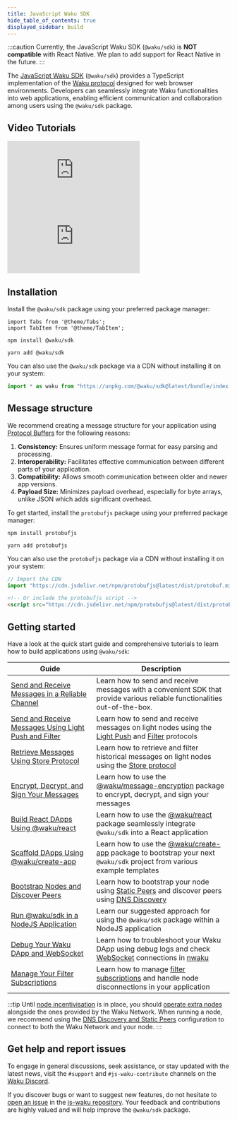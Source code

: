 ```yaml
---
title: JavaScript Waku SDK
hide_table_of_contents: true
displayed_sidebar: build
---
```


:::caution
Currently, the JavaScript Waku SDK (`@waku/sdk`) is **NOT compatible** with React Native. We plan to add support for React Native in the future.
:::

The [JavaScript Waku SDK](https://github.com/waku-org/js-waku) (`@waku/sdk`) provides a TypeScript implementation of the [Waku protocol](/) designed for web browser environments. Developers can seamlessly integrate Waku functionalities into web applications, enabling efficient communication and collaboration among users using the `@waku/sdk` package.

## Video Tutorials

<div class="video-container">
  <iframe class="yt-video two-items" src="https://www.youtube.com/embed/PYQaXCxUCwA" title="Waku Tutorial 001: Introduction to Waku" frameborder="0" allow="accelerometer; autoplay; clipboard-write; encrypted-media; gyroscope; picture-in-picture; web-share" allowfullscreen></iframe>

<iframe class="yt-video two-items" src="https://www.youtube.com/embed/sfmMcrbiX0c" title="Build a game using Waku Protocol" frameborder="0" allow="accelerometer; autoplay; clipboard-write; encrypted-media; gyroscope; picture-in-picture; web-share" allowfullscreen></iframe>
</div>

## Installation

Install the `@waku/sdk` package using your preferred package manager:

```mdx-code-block
import Tabs from '@theme/Tabs';
import TabItem from '@theme/TabItem';
```

<Tabs groupId="package-manager">
<TabItem value="npm" label="NPM">

```shell
npm install @waku/sdk
```

</TabItem>
<TabItem value="yarn" label="Yarn">

```shell
yarn add @waku/sdk
```

</TabItem>
</Tabs>

You can also use the `@waku/sdk` package via a CDN without installing it on your system:

```js
import * as waku from "https://unpkg.com/@waku/sdk@latest/bundle/index.js";
```

## Message structure

We recommend creating a message structure for your application using [Protocol Buffers](https://protobuf.dev/) for the following reasons:

1. **Consistency:** Ensures uniform message format for easy parsing and processing.
2. **Interoperability:** Facilitates effective communication between different parts of your application.
3. **Compatibility:** Allows smooth communication between older and newer app versions.
4. **Payload Size:** Minimizes payload overhead, especially for byte arrays, unlike JSON which adds significant overhead.

To get started, install the `protobufjs` package using your preferred package manager:

<Tabs groupId="package-manager">
<TabItem value="npm" label="NPM">

```shell
npm install protobufjs
```

</TabItem>
<TabItem value="yarn" label="Yarn">

```shell
yarn add protobufjs
```

</TabItem>
</Tabs>

You can also use the `protobufjs` package via a CDN without installing it on your system:

```js
// Import the CDN
import "https://cdn.jsdelivr.net/npm/protobufjs@latest/dist/protobuf.min.js";
```

```html
<!-- Or include the protobufjs script -->
<script src="https://cdn.jsdelivr.net/npm/protobufjs@latest/dist/protobuf.min.js"></script>
```

## Getting started

Have a look at the quick start guide and comprehensive tutorials to learn how to build applications using `@waku/sdk`:

| Guide                                                                                         | Description                                                                                                                                                                 |
|-----------------------------------------------------------------------------------------------|-----------------------------------------------------------------------------------------------------------------------------------------------------------------------------|
| [Send and Receive Messages in a Reliable Channel](/build/javascript/reliable-channels)        | Learn how to send and receive messages with a convenient SDK that provide various reliable functionalities out-of-the-box.                                                  |
| [Send and Receive Messages Using Light Push and Filter](/build/javascript/light-send-receive) | Learn how to send and receive messages on light nodes using the [Light Push](/learn/concepts/protocols#light-push) and [Filter](/learn/concepts/protocols#filter) protocols |
| [Retrieve Messages Using Store Protocol](/build/javascript/store-retrieve-messages)           | Learn how to retrieve and filter historical messages on light nodes using the [Store protocol](/learn/concepts/protocols#store)                                             |
| [Encrypt, Decrypt, and Sign Your Messages](/build/javascript/message-encryption)              | Learn how to use the [@waku/message-encryption](https://www.npmjs.com/package/@waku/message-encryption) package to encrypt, decrypt, and sign your messages                 |
| [Build React DApps Using @waku/react](/build/javascript/use-waku-react)                       | Learn how to use the [@waku/react](https://www.npmjs.com/package/@waku/react) package seamlessly integrate `@waku/sdk` into a React application                             |
| [Scaffold DApps Using @waku/create-app](/build/javascript/use-waku-create-app)                | Learn how to use the [@waku/create-app](https://www.npmjs.com/package/@waku/create-app) package to bootstrap your next `@waku/sdk` project from various example templates   |
| [Bootstrap Nodes and Discover Peers](/build/javascript/configure-discovery)                   | Learn how to bootstrap your node using [Static Peers](/learn/concepts/static-peers) and discover peers using [DNS Discovery](/learn/concepts/dns-discovery)                 |
| [Run @waku/sdk in a NodeJS Application](/build/javascript/run-waku-nodejs)                    | Learn our suggested approach for using the `@waku/sdk` package within a NodeJS application                                                                                  |
| [Debug Your Waku DApp and WebSocket](/build/javascript/debug-waku-dapp)                       | Learn how to troubleshoot your Waku DApp using debug logs and check [WebSocket](/learn/concepts/transports) connections in [nwaku](/run-node/)                              |
| [Manage Your Filter Subscriptions](/build/javascript/manage-filter)                           | Learn how to manage [filter subscriptions](/learn/concepts/protocols#filter) and handle node disconnections in your application                                             |

:::tip
Until [node incentivisation](/learn/research#prevention-of-denial-of-service-dos-and-node-incentivisation) is in place, you should [operate extra nodes](/run-node/) alongside the ones provided by the Waku Network. When running a node, we recommend using the [DNS Discovery and Static Peers](/build/javascript/configure-discovery#configure-dns-discovery-and-static-peers) configuration to connect to both the Waku Network and your node.
:::

## Get help and report issues

To engage in general discussions, seek assistance, or stay updated with the latest news, visit the `#support` and `#js-waku-contribute` channels on the [Waku Discord](https://discord.waku.org).

If you discover bugs or want to suggest new features, do not hesitate to [open an issue](https://github.com/waku-org/js-waku/issues/new/) in the [js-waku repository](https://github.com/waku-org/js-waku). Your feedback and contributions are highly valued and will help improve the `@waku/sdk` package.